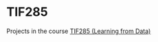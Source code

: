 # TIF285
Projects in the course [TIF285 (Learning from Data)](https://www.chalmers.se/utbildning/dina-studier/hitta-kurs-och-programplaner/kursplaner/TIF285/?acYear=2023%2F2024)
